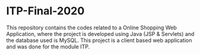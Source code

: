 # ITP-Final-2020
This repository contains the codes related to a Online Shopping Web Application, where the project is developed using Java (JSP &amp; Servlets) and the database used is MySQL. This project is a client based web application and was done for the module ITP. 
